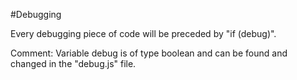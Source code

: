 #Debugging

Every debugging piece of code will be preceded by "if (debug)".

Comment: Variable debug is of type boolean and can be found and changed in the "debug.js" file.
